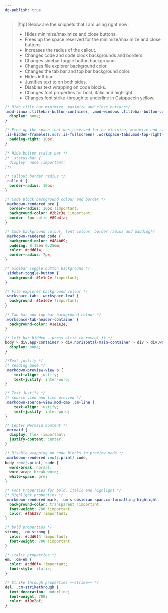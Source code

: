 ```yaml
---
dg-publish: true
---
```

>[!tip] Below are the snippets that I am using right now:
>- Hides minimize/maximize and close buttons.
>- Frees up the space reserved for the minimize/maximize and close buttons.
>- Increases the radius of the callout.
>- Changes code and code block backgrounds and borders.
>- Changes sidebar toggle button background.
>- Changes file explorer background color.
>- Changes the tab bar and top bar background color.
>- Hides left bar.
>- Justifies text to on both sides.
>- Disables text wrapping on code blocks.
>- Changes font properties for bold, italic and highlight.
>- Changes font strike-through to underline in Catppuccin yellow.

```css
/* Hide title bar minimize, maximize and close buttons*/
.mod-linux .titlebar-button-container, .mod-windows .titlebar-button-container {
  display: none;
}

/* Free up the space that was reserved for he minimize, maximize and close buttons*/
.is-hidden-frameless:not(.is-fullscreen) .workspace-tabs.mod-top-right-space .workspace-tab-header-container {
  padding-right: 10px;
}

/* Hide bottom status bar */
/* .status-bar {
  display: none !important;
}*/

/* Callout border radius */
.callout {
  border-radius: 10px;
}

/* Code Block background colour and border */
.markdown-rendered pre {
  border-radius: 10px !important;
  background-color: #2b2c3e !important;
  border: 1px solid #89b4fa;
}

/* Code background colour, font colour, border radius and padding*/
.markdown-rendered code {
  background-color: #484b69;
  padding: 0.15em 0.25em;
  color: #cdd6f4;
  border-radius: 7px;
}

/* Sidebar Toggle button background */
.sidebar-toggle-button {
  background: #1e1e2e !important;
}

/* File explorer background colour */
.workspace-tabs .workspace-leaf {
  background: #1e1e2e !important;
}

/* Tab bar and top bar background colour */
.workspace-tab-header-container {
  background-color: #1e1e2e;
}

/* Left bar hidden - press alt+b to reveal it */
body > div.app-container > div.horizontal-main-container > div > div.workspace-ribbon.side-dock-ribbon.mod-left.is-collapsed {
  display: none;
}

/*Text justify */
/* reading mode */
.markdown-preview-view p {
	text-align: justify;
	text-justify: inter-word;	
}

/* Text Justify */
/* source view and live preview */
.markdown-source-view.mod-cm6 .cm-line {
	text-align: justify;
	text-justify: inter-word;	
}

/* Center Mermaid Content */
.mermaid {
  display: flex !important;
  justify-content: center;
}

/* Disable wrapping on code blocks in preview mode */
.markdown-rendered :not(.print) code,
body :not(.print) code {
  word-break: normal;
  word-wrap: break-word;
  white-space: pre;
}

/* Font Properties for bold, italic and highlight */
/* Highlight properties */
.markdown-rendered mark, .cm-s-obsidian span.cm-formatting-highlight, .cm-s-obsidian span.cm-highlight {
  background-color: transparent !important;
  font-weight: 700 !important;
  color: #fab387 !important;
}

/* bold properties */
strong, .cm-strong {
  color: #cdd6f4 !important;
  font-weight: 700 !important;
}

/* italic properties */
em, .cm-em {
  color: #cdd6f4 !important;
  font-style: italic;
}

/* Strike through properties ~~strike~~ */
del, .cm-strikethrough {
  text-decoration: underline;
  font-weight: 700;
  color: #f9e2af;
}
```
